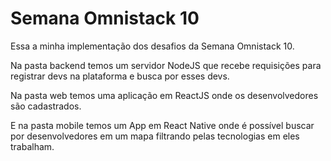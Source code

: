 # Semana Omnistack 10

Essa a minha implementação dos desafios da Semana Omnistack 10.

Na pasta backend temos um servidor NodeJS que recebe requisições para registrar devs na plataforma e busca por esses devs.

Na pasta web temos uma aplicação em ReactJS onde os desenvolvedores são cadastrados.

E na pasta mobile temos um App em React Native onde é possível buscar por desenvolvedores em um mapa filtrando pelas tecnologias em eles trabalham.
